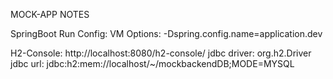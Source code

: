 MOCK-APP NOTES


SpringBoot Run Config:
VM Options: -Dspring.config.name=application.dev


H2-Console:
http://localhost:8080/h2-console/
	jdbc driver: org.h2.Driver
	jdbc url: jdbc:h2:mem://localhost/~/mockbackendDB;MODE=MYSQL